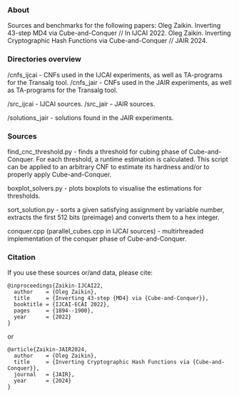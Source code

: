 ### About
Sources and benchmarks for the following papers:
Oleg Zaikin. Inverting 43-step MD4 via Cube-and-Conquer // In IJCAI 2022.
Oleg Zaikin. Inverting Cryptographic Hash Functions via Cube-and-Conquer // JAIR 2024.

### Directories overview

/cnfs_ijcai - CNFs used in the IJCAI experiments, as well as TA-programs for the Transalg tool.
/cnfs_jair - CNFs used in the JAIR experiments, as well as TA-programs for the Transalg tool.

/src_ijcai - IJCAI sources.
/src_jair - JAIR sources.

/solutions_jair - solutions found in the JAIR experiments.

### Sources

find_cnc_threshold.py - finds a threshold for cubing phase of Cube-and-Conquer.
For each threshold, a runtime estimation is calculated. This script can be
applied to an arbitrary CNF to estimate its hardness and/or to properly apply
Cube-and-Conquer.

boxplot_solvers.py - plots boxplots to visualise the estimations for thresholds.

sort_solution.py - sorts a given satisfying assignment by variable number,
extracts the first 512 bits (preimage) and converts them to a hex integer.

conquer.cpp (parallel_cubes.cpp in IJCAI sources) - multirhreaded implementation
of the conquer phase of Cube-and-Conquer.

### Citation
If you use these sources or/and data, please cite:
```
@inproceedings{Zaikin-IJCAI22,
  author    = {Oleg Zaikin},
  title     = {Inverting 43-step {MD4} via {Cube-and-Conquer}},
  booktitle = {IJCAI-ECAI 2022},
  pages     = {1894--1900},
  year      = {2022}
}
```
or

```
@article{Zaikin-JAIR2024,
  author    = {Oleg Zaikin},
  title     = {Inverting Cryptographic Hash Functions via {Cube-and-Conquer}},
  journal   = {JAIR},
  year      = {2024}
}
```
